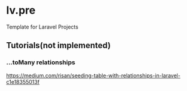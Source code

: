 # lv.pre

Template for Laravel Projects

## Tutorials(not implemented)

### ...toMany relationships

<https://medium.com/risan/seeding-table-with-relationships-in-laravel-c1e18355013f>
